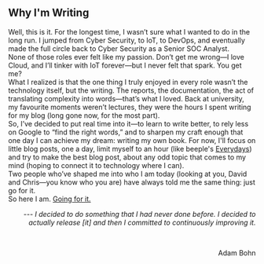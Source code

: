 ## Why I'm Writing
Well, this is it. For the longest time, I wasn’t sure what I wanted to do in the long run. I jumped from Cyber Security, to IoT, to DevOps, and eventually made the full circle back to Cyber Security as a Senior SOC Analyst. <br>
None of those roles ever felt like my passion. Don’t get me wrong—I love Cloud, and I’ll tinker with IoT forever—but I never felt that spark. You get me? <br>
What I realized is that the one thing I truly enjoyed in every role wasn’t the technology itself, but the writing. The reports, the documentation, the act of translating complexity into words—that’s what I loved. Back at university, my favourite moments weren’t lectures, they were the hours I spent writing for my blog (long gone now, for the most part). <br>
So, I’ve decided to put real time into it—to learn to write better, to rely less on Google to “find the right words,” and to sharpen my craft enough that one day I can achieve my dream: writing my own book. For now, I'll focus on little blog posts, one a day, limit myself to an hour (like beeple's [Everydays](https://www.beeple-crap.com/everydays)) and try to make the best blog post, about any odd topic that comes to my mind (hoping to connect it to technology where I can). <br>
Two people who’ve shaped me into who I am today (looking at you, David and Chris—you know who you are) have always told me the same thing: just go for it. <br>
So here I am. <u>Going for it.</u> <br>

_<p align="right"> --- I decided to do something that I had never done before. I decided to actually release [it] and then I committed to continuously improving it. </p>_ <br>
<p align="right"> Adam Bohn </p>  
